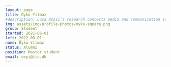 ```yaml
---
layout: page
title: Öykü Yilmaz
#description: Luca Rossi’s research connects media and communication studies with computational approaches. He explores how digital technologies and social media impact complex social processes such as participation, activism, politics and, more recently, information propagation.
img: assets/img/profile-photos/oyku-square.png
group: Student
started: 2021-06-01
left: 2022-03-01
name: Öykü Yilmaz
status: Alumni
position: Master student
email: oeyi@itu.dk
---
```

